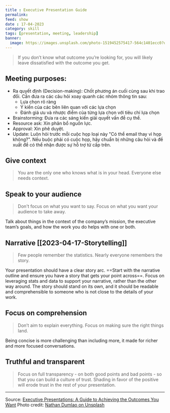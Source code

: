 ```yaml
---
title : Executive Presentation Guide
permalink: 
feed: show
date : 17-04-2023
category: skill
tags: [presentation, meeting, leadership]
banner:
  image: https://images.unsplash.com/photo-1519452575417-564c1401ecc0?q=80&w=2070&auto=format&fit=crop&ixlib=rb-4.0.3&ixid=M3wxMjA3fDB8MHxwaG90by1wYWdlfHx8fGVufDB8fHx8fA%3D%3D
---
```


> If you don’t know what outcome you’re looking for, you will likely leave dissatisfied with the outcome you get.

## Meeting purposes:
- Ra quyết định (Decision-making): Chốt phương án cuối cùng sau khi trao đổi. Cần đưa ra các câu hỏi xoay quanh các nhóm thông tin sau:
	- Lựa chọn rõ ràng
	- Ý kiến của các bên liên quan với các lựa chọn
	- Đánh giá ưu và nhược điểm của từng lựa chọn với tiêu chí lựa chọn
- Brainstorming: Đưa ra các sáng kiến giải quyết vấn đề cụ thể.
- Resource ask: Xin phân bổ nguồn lực.
- Approval: Xin phê duyệt.
- Update: Luôn hỏi trước mỗi cuộc họp loại này "Có thể email thay vì họp không?". Nếu buộc phải có cuộc họp, hãy chuẩn bị những câu hỏi và đề xuất để có thể nhận được sự hỗ trợ từ cấp trên.

## Give context

> You are the only one who knows what is in your head. Everyone else needs context.

## Speak to your audience
> Don't focus on what you want to say. Focus on what you want your audience to take away.

Talk about things in the context of the company’s mission, the executive team’s goals, and how the work you do helps with one or both.

## Narrative [[2023-04-17-Storytelling]]

> Few people remember the statistics. Nearly everyone remembers the story. 

Your presentation should have a clear story arc. ==Start with the narrative outline and ensure you have a story that gets your point across==. Focus on leveraging stats and data to support your narrative, rather than the other way around. The story should stand on its own, and it should be readable and comprehensible to someone who is not close to the details of your work.  

## Focus on comprehension

> Don’t aim to explain everything. Focus on making sure the right things land. 

Being concise is more challenging than including more, it made for richer and more focused conversations.

## Truthful and transparent

> Focus on full transparency - on both good points and bad points - so that you can build a culture of trust. Shading in favor of the positive will erode trust in the rest of your presentation. 

---

Source: [Executive Presentations: A Guide to Achieving the Outcomes You Want](https://debliu.substack.com/p/executive-presentations-a-guide-to)
Photo credit: [Nathan Dumlao on Unsplash](https://unsplash.com/photos/empty-chairs-in-theater-ewGMqs2tmJI)